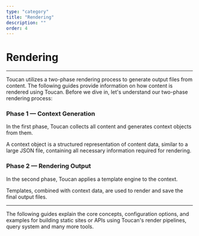```yaml
---
type: "category"
title: "Rendering"
description: ""
order: 4
---
```


# Rendering
---

Toucan utilizes a two-phase rendering process to generate output files from content. The following guides provide information on how content is rendered using Toucan. Before we dive in, let's understand our two-phase rendering process:


### Phase 1 — Context Generation

In the first phase, Toucan collects all content and generates context objects from them.

A context object is a structured representation of content data, similar to a large JSON file, containing all necessary information required for rendering.

### Phase 2 — Rendering Output

In the second phase, Toucan applies a template engine to the context.

Templates, combined with context data, are used to render and save the final output files.

---

The following guides explain the core concepts, configuration options, and examples for building static sites or APIs using Toucan's render pipelines, query system and many more tools.

